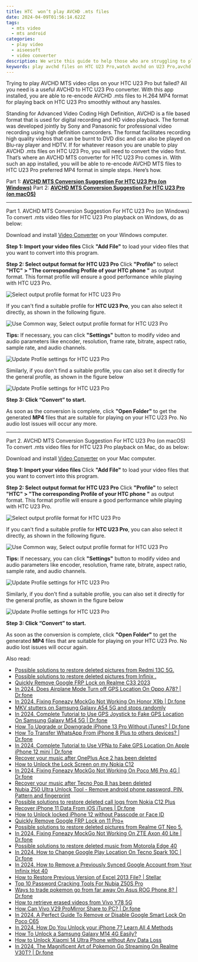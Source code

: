 ```yaml
---
title: HTC  won’t play AVCHD .mts files
date: 2024-04-09T01:56:14.622Z
tags: 
  - mts video
  - mts android
categories: 
  - play video
  - aiseesoft
  - video converter
description: We write this guide to help those who are struggling to play AVCHD files on HTC U23 Pro. It displays a way of converting AVCHD media to MP4 format for viewing on HTC U23 Pro with optimum performance. 
keywords: play avchd files on HTC U23 Pro,watch avchd on U23 Pro,avchd to HTC  converter,mts playback on U23 Pro,avchd to U23 Pro converter,convert avchd mts for U23 Pro,mts codec vlc android,mts converter for android,HTC U23 Pro wont play mts,best mts transcoder android,how to converter 720p to mts on android,playing mts videos on phone android
---
```



<div class="atpl-content atpl-for-aiseesoft-video-converter play-mts-on-android">

<div class="atpl-post-description-part-1">
<div class="tpl-content-sub-paragraph-normal">
  <p>
    Trying to play AVCHD MTS video clips on your HTC U23 Pro but failed? All you need is a useful AVCHD to HTC U23 Pro converter. With this app installed, you are able to re-encode AVCHD .mts files to H.264 MP4 format for playing back on HTC U23 Pro smoothly without any hassles.
  </p>
</div>
</div>



<div class="atpl-post-device-model-description">
  
</div>

<div class="atpl-post-description-part-2">
<div class="tpl-content-sub-paragraph-content">
  <p>
    Standing for Advanced Video Coding High Definition, AVCHD is a file based format that is used for digital recording and HD video playback. The format was developed jointly by Sony and Panasonic for professional video recording using high definition camcorders. The format facilitates recording high quality videos that can be burnt to DVD disc and can also be played on Blu-ray player and HDTV. If for whatever reason you are unable to play AVCHD .mts files on HTC U23 Pro, you will need to convert the video first. That’s where an AVCHD MTS converter for HTC U23 Pro comes in. With such an app installed, you will be able to re-encode AVCHD MTS files to HTC U23 Pro preferred MP4 format in simple steps. Here’s how.
  </p>
</div>
</div>

Part 1: <strong><a href="#p1">AVCHD MTS Conversion Suggestion For HTC U23 Pro (on Windows)</a></strong>
Part 2: <strong><a href="#p2">AVCHD MTS Conversion Suggestion For HTC U23 Pro (on macOS)</a></strong>

<!-- Part 1 -->
<a id="p1" name="p1" ></a><hr>

<div class="atpl-step-part-style">Part 1. AVCHD MTS Conversion Suggestion For HTC U23 Pro (on Windows)</div>
To convert .mts video files for HTC U23 Pro playback on Windows, do as below:

Download and install <a class="atpl-step-content-a-style" href="https://tools.techidaily.com/aiseesoft-total-video-converter/" >Video Converter</a> on your Windows computer.

<strong>Step 1: Import your video files </strong>
Click <b>"Add File"</b> to load your video files that you want to convert into this program.

<strong>Step 2: Select output format for HTC U23 Pro</strong>
Click <b>"Profile"</b> to select <b>"HTC" > "The corresponding Profile of your HTC phone "</b> as output format. This format profile will ensure a good performance while playing with HTC U23 Pro.

<img src="https://tools.techidaily.com/images/apps/aiseesoft/video-converter/devices/htc/fv.mp4/win/profile-4.png" class="atpl-imgstyle" alt="Select output profile format for HTC U23 Pro" />

If you can't find a suitable profile for **HTC U23 Pro**, you can also select it directly, as shown in the following figure.

<img src="https://tools.techidaily.com/images/apps/aiseesoft/video-converter/devices/common_android/fv.mp4/win/profile.png" class="atpl-imgstyle" alt="Use Common way, Select output profile format for HTC U23 Pro" />

<strong>Tips:</strong>
If necessary, you can click <b>"Settings"</b> button to modify video and audio parameters like encoder, resolution, frame rate, bitrate, aspect ratio, sample rate, and audio channels. 

<img src="https://tools.techidaily.com/images/apps/aiseesoft/video-converter/devices/htc/fv.mp4/win/settings-4.png" class="atpl-imgstyle"  alt="Update Profile settings for HTC U23 Pro" />

Similarly, if you don't find a suitable profile, you can also set it directly for the general profile, as shown in the figure below

<img src="https://tools.techidaily.com/images/apps/aiseesoft/video-converter/devices/common_android/fv.mp4/win/settings.png" class="atpl-imgstyle"  alt="Update Profile settings for HTC U23 Pro" />

<strong>Step 3: Click “Convert” to start.</strong>

As soon as the conversion is complete, click <b>"Open Folder"</b> to get the generated <b>MP4</b> files that are suitable for playing on your HTC U23 Pro. No audio lost issues will occur any more.

<!-- Part 2 -->
<a id="p2" name="p2"></a><hr>

<div class="atpl-step-part-style">Part 2. AVCHD MTS Conversion Suggestion For HTC U23 Pro (on macOS)</div>
To convert .mts video files for HTC U23 Pro playback on Mac, do as below:

Download and install <a class="atpl-step-content-a-style" href="https://tools.techidaily.com/aiseesoft-total-video-converter/" >Video Converter</a> on your Mac computer.

<strong>Step 1: Import your video files </strong>
Click <b>"Add File"</b> to load your video files that you want to convert into this program.

<strong>Step 2: Select output format for HTC U23 Pro</strong>
Click <b>"Profile"</b> to select <b>"HTC" > "The corresponding Profile of your HTC phone "</b> as output format. This format profile will ensure a good performance while playing with HTC U23 Pro.

<img src="https://tools.techidaily.com/images/apps/aiseesoft/video-converter/devices/htc/fv.mp4/mac/profile.png" class="atpl-imgstyle" alt="Select output profile format for HTC U23 Pro" />

If you can't find a suitable profile for **HTC U23 Pro**, you can also select it directly, as shown in the following figure.

<img src="https://tools.techidaily.com/images/apps/aiseesoft/video-converter/devices/common_android/fv.mp4/mac/profile.png" class="atpl-imgstyle" alt="Use Common way, Select output profile format for HTC U23 Pro" />

<strong>Tips:</strong>
If necessary, you can click <b>"Settings"</b> button to modify video and audio parameters like encoder, resolution, frame rate, bitrate, aspect ratio, sample rate, and audio channels. 

<img src="https://tools.techidaily.com/images/apps/aiseesoft/video-converter/devices/htc/fv.mp4/mac/settings.png" class="atpl-imgstyle"  alt="Update Profile settings for HTC U23 Pro" />

Similarly, if you don't find a suitable profile, you can also set it directly for the general profile, as shown in the figure below

<img src="https://tools.techidaily.com/images/apps/aiseesoft/video-converter/devices/common_android/fv.mp4/win/settings.png" class="atpl-imgstyle"  alt="Update Profile settings for HTC U23 Pro" />

<strong>Step 3: Click “Convert” to start.</strong>


As soon as the conversion is complete, click <b>"Open Folder"</b> to get the generated <b>MP4</b> files that are suitable for playing on your HTC U23 Pro. No audio lost issues will occur again.


<ins class="adsbygoogle"
     style="display:block"
     data-ad-client="ca-pub-7571918770474297"
     data-ad-slot="8358498916"
     data-ad-format="auto"
     data-full-width-responsive="true"></ins>


</div>
<span class="atpl-alsoreadstyle">Also read:</span>
<div><ul>
<li><a href="https://review-topics.techidaily.com/possible-solutions-to-restore-deleted-pictures-from-redmi-13c-5g-by-fonelab-android-recover-pictures/" ><u>Possible solutions to restore deleted pictures from Redmi 13C 5G.</u></a></li>
<li><a href="https://review-topics.techidaily.com/possible-solutions-to-restore-deleted-pictures-from-infinix-by-fonelab-android-recover-pictures/" ><u>Possible solutions to restore deleted pictures from Infinix .</u></a></li>
<li><a href="https://review-topics.techidaily.com/quickly-remove-google-frp-lock-on-realme-c33-2023-by-drfone-android-unlock-remove-google-frp/" ><u>Quickly Remove Google FRP Lock on Realme C33 2023</u></a></li>
<li><a href="https://review-topics.techidaily.com/in-2024-does-airplane-mode-turn-off-gps-location-on-oppo-a78-drfone-by-drfone-virtual-android/" ><u>In 2024, Does Airplane Mode Turn off GPS Location On Oppo A78? | Dr.fone</u></a></li>
<li><a href="https://review-topics.techidaily.com/in-2024-fixing-foneazy-mockgo-not-working-on-honor-x9b-drfone-by-drfone-virtual-android/" ><u>In 2024, Fixing Foneazy MockGo Not Working On Honor X9b | Dr.fone</u></a></li>
<li><a href="https://review-topics.techidaily.com/mkv-stutters-on-samsung-galaxy-a54-5g-and-stops-randomly-by-aiseesoft-video-converter-play-mkv-on-android/" ><u>MKV stutters on Samsung Galaxy A54 5G and stops randomly</u></a></li>
<li><a href="https://review-topics.techidaily.com/in-2024-complete-tutorial-to-use-gps-joystick-to-fake-gps-location-on-samsung-galaxy-m54-5g-drfone-by-drfone-virtual-android/" ><u>In 2024, Complete Tutorial to Use GPS Joystick to Fake GPS Location On Samsung Galaxy M54 5G | Dr.fone</u></a></li>
<li><a href="https://review-topics.techidaily.com/how-to-upgrade-or-downgrade-iphone-13-pro-without-itunes-drfone-by-drfone-ios-system-repair-ios-system-repair/" ><u>How To Upgrade or Downgrade iPhone 13 Pro Without iTunes? | Dr.fone</u></a></li>
<li><a href="https://review-topics.techidaily.com/how-to-transfer-whatsapp-from-iphone-8-plus-to-others-devices-drfone-by-drfone-transfer-whatsapp-from-ios-transfer-whatsapp-from-ios/" ><u>How To Transfer WhatsApp From iPhone 8 Plus to others devices? | Dr.fone</u></a></li>
<li><a href="https://review-topics.techidaily.com/in-2024-complete-tutorial-to-use-vpna-to-fake-gps-location-on-apple-iphone-12-mini-drfone-by-drfone-virtual-ios/" ><u>In 2024, Complete Tutorial to Use VPNa to Fake GPS Location On Apple iPhone 12 mini | Dr.fone</u></a></li>
<li><a href="https://review-topics.techidaily.com/recover-your-music-after-oneplus-ace-2-has-been-deleted-by-fonelab-android-recover-music/" ><u>Recover your music after OnePlus Ace 2 has been deleted</u></a></li>
<li><a href="https://review-topics.techidaily.com/how-to-unlock-the-lock-screen-on-my-nokia-c12-by-drfone-android-unlock-android-unlock/" ><u>How to Unlock the Lock Screen on my Nokia C12</u></a></li>
<li><a href="https://review-topics.techidaily.com/in-2024-fixing-foneazy-mockgo-not-working-on-poco-m6-pro-4g-drfone-by-drfone-virtual-android/" ><u>In 2024, Fixing Foneazy MockGo Not Working On Poco M6 Pro 4G | Dr.fone</u></a></li>
<li><a href="https://review-topics.techidaily.com/recover-your-music-after-tecno-pop-8-has-been-deleted-by-fonelab-android-recover-music/" ><u>Recover your music after Tecno Pop 8 has been deleted</u></a></li>
<li><a href="https://review-topics.techidaily.com/nubia-z50-ultra-unlock-tool-remove-android-phone-password-pin-pattern-and-fingerprint-by-drfone-android-unlock-android-unlock/" ><u>Nubia Z50 Ultra Unlock Tool - Remove android phone password, PIN, Pattern and fingerprint</u></a></li>
<li><a href="https://review-topics.techidaily.com/possible-solutions-to-restore-deleted-call-logs-from-nokia-c12-plus-by-fonelab-android-recover-call-logs/" ><u>Possible solutions to restore deleted call logs from Nokia C12 Plus</u></a></li>
<li><a href="https://review-topics.techidaily.com/recover-iphone-11-data-from-ios-itunes-drfone-by-drfone-ios-data-recovery-ios-data-recovery/" ><u>Recover iPhone 11 Data From iOS iTunes | Dr.fone</u></a></li>
<li><a href="https://review-topics.techidaily.com/how-to-unlock-locked-iphone-12-without-passcode-or-face-id-by-drfone-ios-unlock-ios-unlock/" ><u>How to Unlock locked iPhone 12 without Passcode or Face ID</u></a></li>
<li><a href="https://review-topics.techidaily.com/quickly-remove-google-frp-lock-on-11-proplus-by-drfone-android-unlock-remove-google-frp/" ><u>Quickly Remove Google FRP Lock on 11 Pro+</u></a></li>
<li><a href="https://review-topics.techidaily.com/possible-solutions-to-restore-deleted-pictures-from-realme-gt-neo-5-by-fonelab-android-recover-pictures/" ><u>Possible solutions to restore deleted pictures from Realme GT Neo 5.</u></a></li>
<li><a href="https://review-topics.techidaily.com/in-2024-fixing-foneazy-mockgo-not-working-on-zte-axon-40-lite-drfone-by-drfone-virtual-android/" ><u>In 2024, Fixing Foneazy MockGo Not Working On ZTE Axon 40 Lite | Dr.fone</u></a></li>
<li><a href="https://review-topics.techidaily.com/possible-solutions-to-restore-deleted-music-from-motorola-edge-40-by-fonelab-android-recover-music/" ><u>Possible solutions to restore deleted music from Motorola Edge 40</u></a></li>
<li><a href="https://review-topics.techidaily.com/in-2024-how-to-change-google-play-location-on-tecno-spark-10c-drfone-by-drfone-virtual-android/" ><u>In 2024, How to Change Google Play Location On Tecno Spark 10C | Dr.fone</u></a></li>
<li><a href="https://unlock-android.techidaily.com/in-2024-how-to-remove-a-previously-synced-google-account-from-your-infinix-hot-40-by-drfone-android/" ><u>In 2024, How to Remove a Previously Synced Google Account from Your Infinix Hot 40</u></a></li>
<li><a href="https://blog-min.techidaily.com/how-to-restore-previous-version-of-excel-2013-file-stellar-by-stellar-guide/" ><u>How to Restore Previous Version of Excel 2013 File? | Stellar</u></a></li>
<li><a href="https://easy-unlock-android.techidaily.com/top-10-password-cracking-tools-for-nubia-z50s-pro-by-drfone-android/" ><u>Top 10 Password Cracking Tools For Nubia Z50S Pro</u></a></li>
<li><a href="https://android-pokemon-go.techidaily.com/ways-to-trade-pokemon-go-from-far-away-on-asus-rog-phone-8-drfone-by-drfone-virtual-android/" ><u>Ways to trade pokemon go from far away On Asus ROG Phone 8? | Dr.fone</u></a></li>
<li><a href="https://blog-min.techidaily.com/how-to-retrieve-erased-videos-from-vivo-y78-5g-by-fonelab-android-recover-video/" ><u>How to retrieve erased videos from Vivo Y78 5G</u></a></li>
<li><a href="https://screen-mirror.techidaily.com/how-can-vivo-v29-promirror-share-to-pc-drfone-by-drfone-android/" ><u>How Can Vivo V29 ProMirror Share to PC? | Dr.fone</u></a></li>
<li><a href="https://easy-unlock-android.techidaily.com/in-2024-a-perfect-guide-to-remove-or-disable-google-smart-lock-on-poco-c65-by-drfone-android/" ><u>In 2024, A Perfect Guide To Remove or Disable Google Smart Lock On Poco C65</u></a></li>
<li><a href="https://ios-unlock.techidaily.com/in-2024-how-do-you-unlock-your-iphone-7-learn-all-4-methods-by-drfone-ios/" ><u>In 2024, How Do You Unlock your iPhone 7? Learn All 4 Methods</u></a></li>
<li><a href="https://android-unlock.techidaily.com/how-to-unlock-a-samsung-galaxy-m14-4g-easily-by-drfone-android/" ><u>How To Unlock a Samsung Galaxy M14 4G Easily?</u></a></li>
<li><a href="https://unlock-android.techidaily.com/how-to-unlock-xiaomi-14-ultra-phone-without-any-data-loss-by-drfone-android/" ><u>How to Unlock Xiaomi 14 Ultra Phone without Any Data Loss</u></a></li>
<li><a href="https://pokemon-go-android.techidaily.com/in-2024-the-magnificent-art-of-pokemon-go-streaming-on-realme-v30t-drfone-by-drfone-virtual-android/" ><u>In 2024, The Magnificent Art of Pokemon Go Streaming On Realme V30T? | Dr.fone</u></a></li>
</ul></div>
